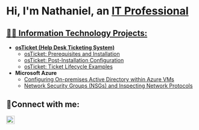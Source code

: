 <h1>Hi, I'm Nathaniel, an <a href="(https://www.linkedin.com/in/nathaniel-brooks-409889301/)">IT Professional</h1>

<h2>👨‍💻 Information Technology Projects:</h2>

- <b>osTicket (Help Desk Ticketing System)</b>
  - [osTicket: Prerequisites and Installation](https://github.com/nbrooks01/osticket-prereqs)
  - [osTicket: Post-Installation Configuration](https://github.com/nbrooks01/post-install-configuration)
  - [osTicket: Ticket Lifecycle Examples](https://github.com/nbrooks01/Ticket-Lifecycle-Examples
)
- <b>Microsoft Azure</b>
  - [Configuring On-premises Active Directory within Azure VMs](https://github.com/nbrooks01/configure-ad)
  - [Network Security Groups (NSGs) and Inspecting Network Protocols](https://github.com/nbrooks01/azure-network-protocols)

<h2>🤳Connect with me:</h2>

[<img align="left" alt="Josh | LinkedIn" width="22px" src="https://cdn.jsdelivr.net/npm/simple-icons@v3/icons/linkedin.svg" />][linkedin]

[linkedin]: https://linkedin.com/in/Josh
